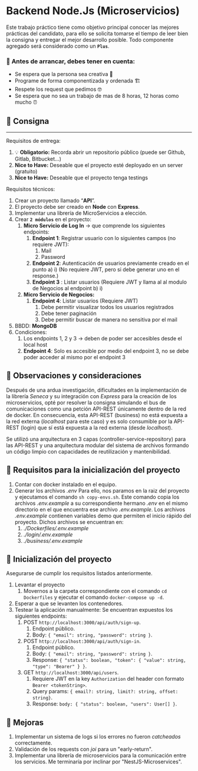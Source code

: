 # Backend Node.Js (Microservicios)

Este trabajo práctico tiene como objetivo principal conocer las mejores prácticas del candidato, para ello se solicita tomarse el tiempo de leer bien la consigna y entregar el mejor desarrollo posible. Todo componente agregado será considerado como un **`Plus`**.

### 🤔 **Antes de arrancar, debes tener en cuenta:**

- Se espera que la persona sea creativa 🎨
- Programe de forma componentizada y ordenada 🏗️
- Respete los request que pedimos 🤓
- Se espera que no sea un trabajo de mas de 8 horas, 12 horas como mucho ⏰

## 📝 Consigna

---
Requisitos de entrega:

1. 💡 **Obligatorio:** Recorda abrir un repositorio público (puede ser Github, Gitlab, Bitbucket…) 
2. **Nice to Have:** Deseable que el proyecto esté deployado en un server (gratuito)
3. **Nice to Have:** Deseable que el proyecto tenga testings

Requisitos técnicos:

1. Crear un proyecto llamado “**API**”.
2. El proyecto debe ser creado en **Node** con **Express**.
3. Implementar una librería de MicroServicios a elección.
4. Crear **`2 módulos`** en el proyecto:
    1. **Micro Servicio de Log In** → que comprende los siguientes endpoints:
        1. **Endpoint 1**: Registrar usuario con lo siguientes campos (no requiere JWT):
            1. Mail
            2. Password
        2. **Endpoint 2**: Autenticación de usuarios previamente creado en el punto a) i) (No requiere JWT, pero si debe generar uno en el response.)
        3. **Endpoint 3** : Listar usuarios (Requiere JWT y llama al al modulo de Negocios al endpoint b) i)
    2. **Micro Servicio de Negocios:**
        1. **Endpoint 4**: Listar usuarios (Requiere JWT)
            1. Debe permitir visualizar todos los usuarios registrados
            2. Debe tener paginación
            3. Debe permitir buscar de manera no sensitiva por el mail
5. BBDD: **MongoDB**
6. Condiciones:
    1. Los endpoints 1, 2 y 3 → deben de poder ser accesibles desde el local host
    2. **Endpoint 4**: Solo es accesible por medio del endpoint 3, no se debe poder acceder al mismo por el endpoint 3

## 📝 Observaciones y consideraciones

Después de una ardua investigación, dificultades en la implementación de la librería *Seneca* y su integración con *Express* para la creación de los microservicios, opté por resolver la consigna simulando el bus de comunicaciones como una petción API-REST únicamente dentro de la red de docker. En consecuencia, esta API-REST (business) no está expuesta a la red externa (*localhost* para este caso) y es solo consumible por la API-REST (login) que sí está expuesta a la red externa (desde *localhost*).

Se utilizó una arquitectura en 3 capas (controller-service-repository) para las API-REST y una arquitectura modular del sistema de archivos formando un código limpio con capacidades de reutilización y mantenibilidad.

## 📝 Requisitos para la inicialización del proyecto

1. Contar con docker instalado en el equipo.
2. Generar los archivos *.env*
    Para ello, nos paramos en la raiz del proyecto y ejecutamos el comando `sh copy-envs.sh`. Este comando copia los archivos *.env.example* a su correspondiente hermano *.env* en el mismo directorio en el que encuentra ese archivo *.env.example*. Los archivos *.env.example* contienen variables demo que permiten el inicio rápido del proyecto. Dichos archivos se encuentran en:
    1. *./Dockerfiles/.env.example*
    2. *./login/.env.example*
    3. *./business/.env.example*

## 📝 Inicialización del proyecto

Asegurarse de cumplir los requisitos listados anteriormente.

1. Levantar el proyecto
    1. Movernos a la carpeta correspondiente con el comando `cd Dockerfiles` y ejecutar el comando `docker-compose up -d`.
2. Esperar a que se levanten los contenedores.
3. Testear la aplicación manualmente:
    Se encuentran expuestos los siguientes endpoints:
    1. POST `http://localhost:3000/api/auth/sign-up`.
        1. Endpoint público.
        2. Body: `{ "email": string, "password": string }`.
    2. POST `http://localhost:3000/api/auth/sign-in`.
        1. Endpoint público.
        2. Body: `{ "email": string, "password": string }`.
        3. Response: `{ "status": boolean, "token": { "value": string, "type": "Bearer" } }`.
    3. GET `http://localhost:3000/api/users`.
        1. Requiere JWT en la key `Authorization` del header con formato `Bearer <tokenString>`.
        2. Query params: `{ email?: string, limit?: string, offset: string}`.
        3. Response: `body: { "status": boolean, "users": User[] }`.

## 📝 Mejoras

1. Implementar un sistema de logs si los errores no fueron *catcheados* correctamente.
2. Validación de los requests con *joi* para un "early-return".
3. Implementar una librería de microservicios para la comunicación entre los servicios. Me terminaría por inclinar por "NestJS-Microservices".
